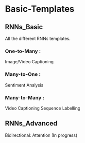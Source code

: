 # Basic-Templates

## RNNs_Basic
All the different RNNs templates.
### One-to-Many : 
  Image/Video Captioning
### Many-to-One : 
  Sentiment Analysis
### Many-to-Many : 
  Video Captioning
  Sequence Labelling

## RNNs_Advanced
Bidirectional:
Attention (In progress)
